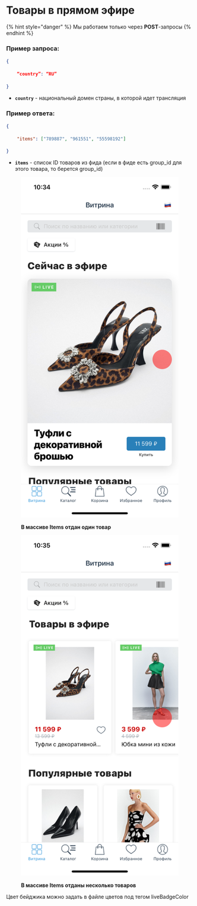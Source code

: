 # Товары в прямом эфире

{% hint style="danger" %}
Мы работаем только через **POST**-запросы
{% endhint %}

### Пример запроса:

```json
{

    “country”: “RU”

}
```

* **`country`** - национальный домен страны, в которой идет трансляция

### Пример ответа:

```json
{

    "items": ["789887", "961551", "55598192"]

}
```

* **`items`** - список ID товаров из фида (если в фиде есть group\_id для этого товара, то берется group\_id)

<figure><img src="../../.gitbook/assets/Simulator Screen Shot - iPhone 14 - 2022-12-20 at 10.34.26.png" alt=""><figcaption><p><strong>В массиве Items отдан один товар</strong></p></figcaption></figure>

<figure><img src="../../.gitbook/assets/Simulator Screen Shot - iPhone 14 - 2022-12-20 at 10.35.08.png" alt=""><figcaption><p><strong>В массиве Items отданы несколько товаров</strong></p></figcaption></figure>

Цвет бейджика можно задать в файле цветов под тегом liveBadgeColor
